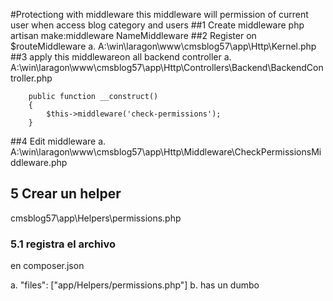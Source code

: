 #Protectiong with middleware
this middleware will permission of current user when access blog category and users
##1 Create middleware 
php artisan make:middleware NameMiddleware
##2 Register on $routeMiddleware
    a. A:\win\laragon\www\cmsblog57\app\Http\Kernel.php
##3 apply this middlewareon all backend controller
    a. A:\win\laragon\www\cmsblog57\app\Http\Controllers\Backend\BackendController.php
       
        public function __construct()
        {
            $this->middleware('check-permissions');
        }
##4 Edit middleware
a. A:\win\laragon\www\cmsblog57\app\Http\Middleware\CheckPermissionsMiddleware.php
## 5 Crear un helper 
 cmsblog57\app\Helpers\permissions.php
### 5.1 registra el archivo
 en composer.json
 
 a. "files": ["app/Helpers/permissions.php"]
 b. has un dumbo

 
 
 

